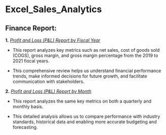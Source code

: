 # Excel_Sales_Analytics

## Finance Report:

**1.** _[Profit and Loss (P&L) Report by Fiscal Year](https://github.com/RajanKumar-787/Excel_Finance_Analytics/blob/main/Profit%20and%20Loss%20(P%26L)%20Report%20by%20Fiscal%20Year.pdf)_

- This report analyzes key metrics such as net sales, cost of goods sold (COGS), gross margin, and gross margin percentage from the 2019 to 2021 fiscal years.

- This comprehensive review helps us understand financial performance trends, make informed decisions for future growth, and facilitate communication with stakeholders.

**2.** _[Profit and Loss (P&L) Report by Month](https://github.com/RajanKumar-787/Excel_Finance_Analytics/blob/main/Profit%20and%20Loss%20(P%26L)%20Report%20by%20Month.pdf)_

- This report analyzes the same key metrics on both a quarterly and monthly basis.

- This detailed analysis allows us to compare performance with industry standards, historical data and enabling more accurate budgeting and forecasting.
